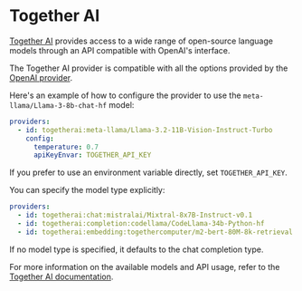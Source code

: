 # Together AI

[Together AI](https://www.together.ai/) provides access to a wide range of open-source language models through an API compatible with OpenAI's interface.

The Together AI provider is compatible with all the options provided by the [OpenAI provider](/docs/providers/openai/).

Here's an example of how to configure the provider to use the `meta-llama/Llama-3-8b-chat-hf` model:

```yaml
providers:
  - id: togetherai:meta-llama/Llama-3.2-11B-Vision-Instruct-Turbo
    config:
      temperature: 0.7
      apiKeyEnvar: TOGETHER_API_KEY
```

If you prefer to use an environment variable directly, set `TOGETHER_API_KEY`.

You can specify the model type explicitly:

```yaml
providers:
  - id: togetherai:chat:mistralai/Mixtral-8x7B-Instruct-v0.1
  - id: togetherai:completion:codellama/CodeLlama-34b-Python-hf
  - id: togetherai:embedding:togethercomputer/m2-bert-80M-8k-retrieval
```

If no model type is specified, it defaults to the chat completion type.

For more information on the available models and API usage, refer to the [Together AI documentation](https://docs.together.ai/docs/inference-models).
